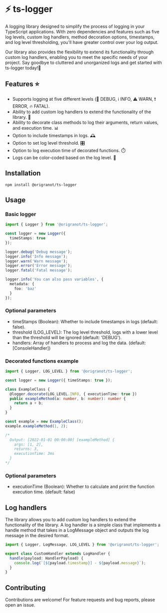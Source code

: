 # :zap: ts-logger

A logging library designed to simplify the process of logging in your TypeScript applications. With zero dependencies and features such as five log levels, custom log handlers, method decoration options, timestamps, and log level thresholding, you'll have greater control over your log output.

Our library also provides the flexibility to extend its functionality through custom log handlers, enabling you to meet the specific needs of your project. Say goodbye to cluttered and unorganized logs and get started with ts-logger today!💪


## Features :star:

- Supports logging at five different levels (:bug: DEBUG, :information_source: INFO, :warning: WARN, :exclamation: ERROR, :fire: FATAL).
- Ability to add custom log handlers to extend the functionality of the library. 💬
- Ability to decorate class methods to log their arguments, return values, and execution time. 📊
- Option to include timestamps in logs. 🕰️
- Option to set log level threshold. 🎛️
- Option to log execution time of decorated functions. ⏱️
- Logs can be color-coded based on the log level. 🎨

## Installation

`npm install @origranot/ts-logger`

## Usage

### Basic logger

```typescript
import { Logger } from '@origranot/ts-logger';

const logger = new Logger({
  timeStamps: true
});

logger.debug('Debug message');
logger.info('Info message');
logger.warn('Warn message');
logger.error('Error message');
logger.fatal('Fatal message');

logger.info('You can also pass variables', {
  metadata: {
    foo: 'baz'
  }
});
```

### Optional parameters

- timeStamps (Boolean): Whether to include timestamps in logs (default: false).
- threshold (LOG_LEVEL): The log level threshold, logs with a lower level than the
  threshold will be ignored (default: 'DEBUG').
- handlers: Array of handlers to process and log the data. (default: [ConsoleHandler])


### Decorated functions example

```typescript
import { Logger, LOG_LEVEL } from '@origranot/ts-logger';

const logger = new Logger({ timeStamps: true });

class ExampleClass {
  @logger.decorate(LOG_LEVEL.INFO, { executionTime: true })
  public exampleMethod(a: number, b: number): number {
    return a + b;
  }
}

const example = new ExampleClass();
example.exampleMethod(1, 2);

/* 
  Output: [2022-01-01 00:00:00] [exampleMethod] {
    args: [1, 2],
    returns: 3,
    executionTime: 3ms
  }
*/
```

### Optional parameters

- executionTime (Boolean): Whether to calculate and print the function execution time.
  (default: false)

## Log handlers

The library allows you to add custom log handlers to extend the functionality of the
library. A log handler is a simple class that implements a handle method that takes in a
LogMessage object and outputs the log message in the desired format.

```typescript
import { Logger, LogMessage, LOG_LEVEL } from '@origranot/ts-logger';

export class CustomHandler extends LogHandler {
  handle(payload: HandlerPayload) {
    console.log(`[${payload.timestamp}] - ${payload.message}`);
  }
}
```

## Contributing

Contributions are welcome! For feature requests and bug reports, please open an issue.
